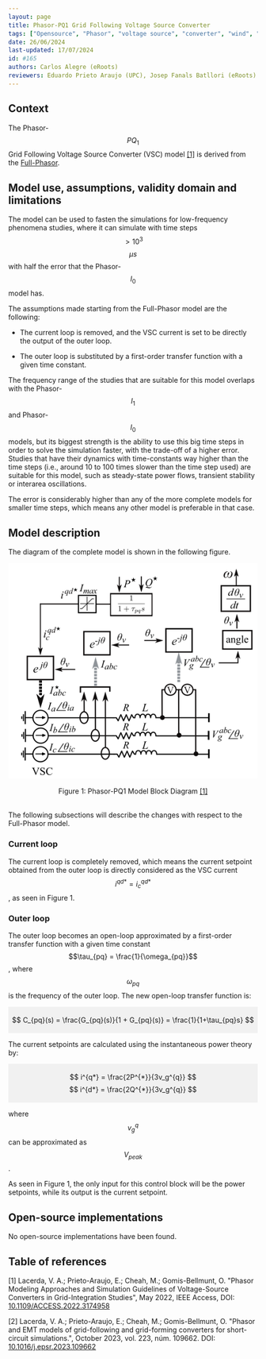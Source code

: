 ```yaml
---
layout: page 
title: Phasor-PQ1 Grid Following Voltage Source Converter 
tags: ["Opensource", "Phasor", "voltage source", "converter", "wind", "pv", "hvdc"] 
date: 26/06/2024 
last-updated: 17/07/2024
id: #165
authors: Carlos Alegre (eRoots)
reviewers: Eduardo Prieto Araujo (UPC), Josep Fanals Batllori (eRoots)
---
```



## Context

The Phasor-$$PQ_1$$ Grid Following Voltage Source Converter (VSC) model [[1]](#1) is derived from the [Full-Phasor](../). 

## Model use, assumptions, validity domain and limitations

The model can be used to fasten the simulations for low-frequency phenomena studies, where it can simulate with time steps $$>10^3$$ $$\mu s$$ with half the error that the Phasor-$$I_0$$ model has. 

The assumptions made starting from the Full-Phasor model are the following:

* The current loop is removed, and the VSC current is set to be directly the output of the outer loop.

* The outer loop is substituted by a first-order transfer function with a given time constant.

The frequency range of the studies that are suitable for this model overlaps with the Phasor-$$I_1$$ and Phasor-$$I_0$$ models, but its biggest strength is the ability to use this big time steps in order to solve the simulation faster, with the trade-off of a higher error. Studies that have their dynamics with time-constants way higher than the time steps (i.e., around 10 to 100 times slower than the time step used) are suitable for this model, such as steady-state power flows, transient stability or interarea oscillations.

The error is considerably higher than any of the more complete models for smaller time steps, which means any other model is preferable in that case.

## Model description

The diagram of the complete model is shown in the following figure.

![Phasor Models Comparison](PhasorPQ1.svg)
<div align = 'center'>
Figure 1: Phasor-PQ1 Model Block Diagram <a href="#1">[1]</a>
</div>
<br>

The following subsections will describe the changes with respect to the Full-Phasor model.

### Current loop

The current loop is completely removed, which means the current setpoint obtained from the outer loop is directly considered as the VSC current $$i^{qd*} = i^{qd*}_c $$, as seen in Figure 1. 

### Outer loop

The outer loop becomes an open-loop approximated by a first-order transfer function with a given time constant $$\tau_{pq} = \frac{1}{\omega_{pq}}$$, where $$\omega_{pq}$$ is the frequency of the outer loop. The new open-loop transfer function is:

<div style="background-color:rgba(0, 0, 0, 0.0470588); text-align:center; vertical-align: middle; padding:4px 0;">

$$ C_{pq}(s) = \frac{G_{pq}(s)}{1 + G_{pq}(s)} = \frac{1}{1+\tau_{pq}s} $$
</div>

The current setpoints are calculated using the instantaneous power theory by:

<div style="background-color:rgba(0, 0, 0, 0.0470588); text-align:center; vertical-align: middle; padding:4px 0;">

$$ i^{q*} = \frac{2P^{*}}{3v_g^{q}} $$
$$ i^{d*} = \frac{2Q^{*}}{3v_g^{q}} $$
</div>

where $$v_g^{q}$$ can be approximated as $$V_{peak}$$.

As seen in Figure 1, the only input for this control block will be the power setpoints, while its output is the current setpoint.

## Open-source implementations

No open-source implementations have been found.

## Table of references


<a id="1">[1]</a> Lacerda, V. A.; Prieto-Araujo, E.; Cheah, M.; Gomis-Bellmunt, O. "Phasor Modeling Approaches and Simulation Guidelines of Voltage-Source Converters in Grid-Integration Studies", May 2022, IEEE Access, DOI: [10.1109/ACCESS.2022.3174958](https://doi.org/10.1109/ACCESS.2022.3174958)

<a id="2">[2]</a> Lacerda, V. A.; Prieto-Araujo, E.; Cheah, M.; Gomis-Bellmunt, O. "Phasor and EMT models of grid-following and grid-forming converters for short-circuit simulations.", October 2023, vol. 223, núm. 109662. DOI: [10.1016/j.epsr.2023.109662](https://doi.org/10.1016/j.epsr.2023.109662)

